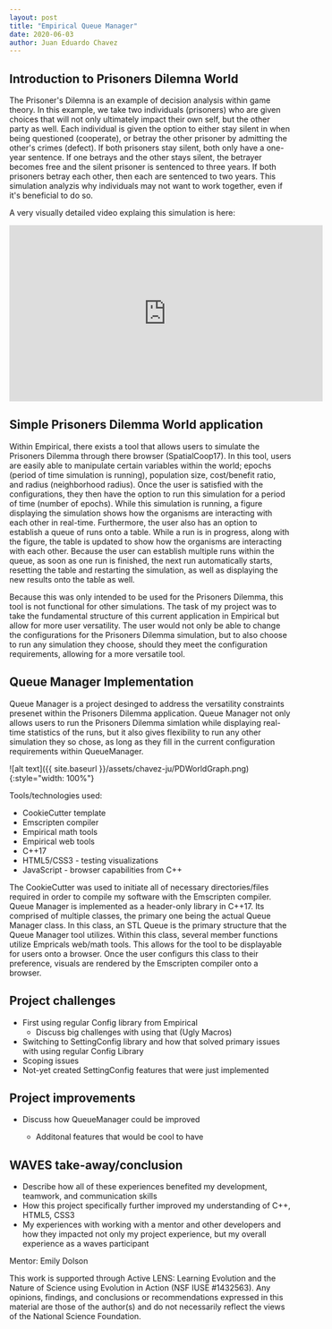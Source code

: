 ```yaml
---
layout: post
title: "Empirical Queue Manager"
date: 2020-06-03
author: Juan Eduardo Chavez
---
```


## Introduction to Prisoners Dilemna World

The Prisoner's Dilemna is an example of decision analysis within game theory. In this example, we take two individuals (prisoners) who are given choices that will not only ultimately impact their own self, but the other party as well. Each individual is given the option to either stay silent in when being questioned (cooperate), or betray the other prisoner by admitting the other's crimes (defect). If both prisoners stay silent, both only have a one-year sentence. If one betrays and the other stays silent, the betrayer becomes free and the silent prisoner is sentenced to three years. If both prisoners betray each other, then each are sentenced to two years. This simulation analyzis why individuals may not want to work together, even if it's beneficial to do so.

A very visually detailed video explaing this simulation is here:

<iframe width="560" height="315" src="https://www.youtube.com/watch?v=t9Lo2fgxWHw" frameborder="0" allow="accelerometer; autoplay; encrypted-media; gyroscope; picture-in-picture" allowfullscreen></iframe>

## Simple Prisoners Dilemma World application

Within Empirical, there exists a tool that allows users to simulate the Prisoners Dilemma through there browser (SpatialCoop17). In this tool, users are easily able to manipulate certain variables within the world; epochs (period of time simulation is running), population size, cost/benefit ratio, and radius (neighborhood radius). Once the user is satisfied with the configurations, they then have the option to run this simulation for a period of time (number of epochs). While this simulation is running, a figure displaying the simulation shows how the organisms are interacting with each other in real-time. Furthermore, the user also has an option to establish a queue of runs onto a table. While a run is in progress, along with the figure, the table is updated to show how the organisms are interacting with each other. Because the user can establish multiple runs within the queue, as soon as one run is finished, the next run automatically starts, resetting the table and restarting the simulation, as well as displaying the new results onto the table as well.

Because this was only intended to be used for the Prisoners Dilemma, this tool is not functional for other simulations. The task of my project was to take the fundamental structure of this current application in Empirical but allow for more user versatility. The user would not only be able to change the configurations for the Prisoners Dilemma simulation, but to also choose to run any simulation they choose, should they meet the configuration requirements, allowing for a more versatile tool.

## Queue Manager Implementation

Queue Manager is a project desinged to address the versatility constraints presenet within the Prisoners Dilemma application. Queue Manager not only allows users to run the Prisoners Dilemma simlation while displaying real-time statistics of the runs, but it also gives flexibility to run any other simulation they so chose, as long as they fill in the current configuration requirements within QueueManager.

![alt text]({{ site.baseurl }}/assets/chavez-ju/PDWorldGraph.png){:style="width: 100%"}

Tools/technologies used:

- CookieCutter template
- Emscripten compiler
- Empirical math tools
- Empirical web tools
- C++17
- HTML5/CSS3 - testing visualizations
- JavaScript - browser capabilities from C++

The CookieCutter was used to initiate all of necessary directories/files required in order to compile my software with the Emscripten compiler. Queue Manager is implemented as a header-only library in C++17. Its comprised of multiple classes, the primary one being the actual Queue Manager class. In this class, an STL Queue is the primary structure that the Queue Manager tool utilizes. Within this class, several member functions utilize Empricals web/math tools. This allows for the tool to be displayable for users onto a browser. Once the user configurs this class to their preference, visuals are rendered by the Emscripten compiler onto a browser.

## Project challenges

- First using regular Config library from Empirical
  - Discuss big challenges with using that (Ugly Macros)
- Switching to SettingConfig library and how that solved primary issues with using regular Config Library
- Scoping issues
- Not-yet created SettingConfig features that were just implemented

## Project improvements

- Discuss how QueueManager could be improved

  - Additonal features that would be cool to have

## WAVES take-away/conclusion

- Describe how all of these experiences benefited my development, teamwork, and communication skills
- How this project specifically further improved my understanding of C++, HTML5, CSS3
- My experiences with working with a mentor and other developers and how they impacted not only my project experience, but my overall experience as a waves participant

Mentor: Emily Dolson

This work is supported through Active LENS: Learning Evolution and the Nature of Science using Evolution in Action (NSF IUSE #1432563). Any opinions, findings, and conclusions or recommendations expressed in this material are those of the author(s) and do not necessarily reflect the views of the National Science Foundation.
